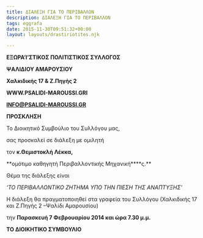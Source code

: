 ```yaml
---
title: ΔΙΑΛΕΞΗ ΓΙΑ ΤΟ ΠΕΡΙΒΑΛΛΟΝ
description: ΔΙΑΛΕΞΗ ΓΙΑ ΤΟ ΠΕΡΙΒΑΛΛΟΝ
tags: eggrafa
date: 2015-11-30T09:51:32+00:00
layout: layouts/drastiriotites.njk

---
```


<!-- excerpt -->

**EΞΩΡΑ’I’ΣΤΙΚΟΣ ΠΟΛΙΤΙΣΤΙΚΟΣ ΣΥΛΛΟΓΟΣ**

**ΨΑΛΙΔΙΟΥ ΑΜΑΡΟΥΣΙΟΥ**

**Χαλκιδικής 17 &amp; Ζ.Πηγής 2**

**WWW.PSALIDI-MAROUSSI.GRΙ**

**ΙNFO@PSALIDI-MAROUSSI.GR**

**ΠΡΟΣΚΛΗΣΗ**

Το Διοικητικό Συμβούλιο του Συλλόγου μας,

σας προσκαλεί σε διάλεξη με ομιλητή

τον **κ.Θεμιστοκλή Λέκκα,**

**ομότιμο καθηγητή Περιβαλλοντικής Μηχανική\*\***ς.\*\*

Θέμα της διάλεξης είναι

_‘ΤΟ ΠΕΡΙΒΑΛΛΟΝΤΙΚΟ ΖΗΤΗΜΑ ΥΠΟ ΤΗΝ ΠΙΕΣΗ ΤΗΣ ΑΝΑΠΤΥΞΗΣ’_

Η διάλεξη θα πραγματοποιηθεί στα γραφεία του Συλλόγου (Χαλκιδικής 17 και Ζ.Πηγής 2 –Ψαλίδι Αμαρουσίου)

την **Παρασκευή 7 Φεβρουαρίου 2014 και ώρα 7.30 μ.μ.**

**ΤΟ ΔΙΟΙΚΗΤΙΚΟ ΣΥΜΒΟΥΛΙΟ**
